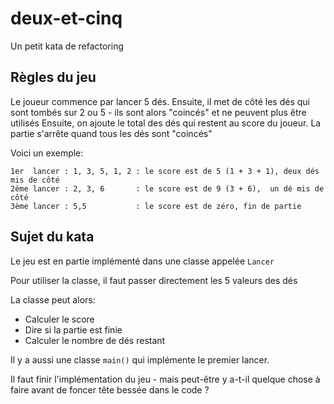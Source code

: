# deux-et-cinq

Un petit kata de refactoring

## Règles du jeu

Le joueur commence par lancer 5 dés. Ensuite, il met de côté les
dés qui sont tombés sur 2 ou 5 - ils sont alors "coincés" et ne peuvent
plus être utilisés Ensuite, on ajoute le total des dés qui restent au
score du joueur. La partie s'arrête quand tous les dés sont "coincés"

Voici un exemple:

```
1er  lancer : 1, 3, 5, 1, 2 : le score est de 5 (1 + 3 + 1), deux dés mis de côté
2ème lancer : 2, 3, 6       : le score est de 9 (3 + 6),  un dé mis de côté
3ème lancer : 5,5           : le score est de zéro, fin de partie
```

## Sujet du kata

Le jeu est en partie implémenté dans une classe appelée `Lancer`

Pour utiliser la classe, il faut passer directement les 5 valeurs des dés

La classe peut alors:

* Calculer le score
* Dire si la partie est finie
* Calculer le nombre de dés restant

Il y a aussi une classe `main()` qui implémente le premier lancer.

Il faut finir l'implémentation du jeu - mais peut-être y a-t-il
quelque chose à faire avant de foncer tête bessée dans le code ?
